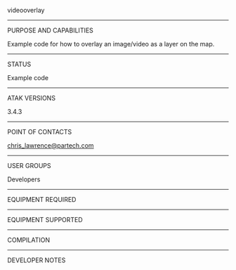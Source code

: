 videooverlay
_________________________________________________________________
PURPOSE AND CAPABILITIES

Example code for how to overlay an image/video as a layer on the map.
_________________________________________________________________
STATUS

Example code

_________________________________________________________________
ATAK VERSIONS

3.4.3
_________________________________________________________________
POINT OF CONTACTS

chris_lawrence@partech.com

_________________________________________________________________
USER GROUPS

Developers

_________________________________________________________________
EQUIPMENT REQUIRED

_________________________________________________________________
EQUIPMENT SUPPORTED

_________________________________________________________________
COMPILATION

_________________________________________________________________
DEVELOPER NOTES
